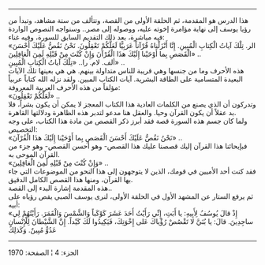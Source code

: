 ------------------------------------------------------------------------

هذا الدرس هو المقدمة، ثم الحلقة الأولى من القصة، وتتألف من ستة مشاهد،
وتبدأ من رؤيا يوسف إلى نهاية مؤامرة إخوته عليه، ووصوله إلى مصر.. وسنواجه
النصوص الواردة فيه مباشرة، بعد ذلك التقديم السابق للسورة، وفيه غناء:  
«الر. تِلْكَ آياتُ الْكِتابِ الْمُبِينِ. إِنَّا أَنْزَلْناهُ قُرْآناً عَرَبِيًّا لَعَلَّكُمْ تَعْقِلُونَ. نَحْنُ
نَقُصُّ عَلَيْكَ أَحْسَنَ الْقَصَصِ بِما أَوْحَيْنا إِلَيْكَ هذَا الْقُرْآنَ وَإِنْ كُنْتَ مِنْ قَبْلِهِ لَمِنَ
الْغافِلِينَ» ..  
ألف. لام. را.. «تِلْكَ آياتُ الْكِتابِ الْمُبِينِ» ..  
هذه الأحرف وما من جنسها وهي قريبة للناس متداولة بينهم. هي هي بعينها تلك
الآيات البعيدة المتسامية على الطاقة البشرية. آيات الكتاب المبين. ولقد
نزله الله كتاباً عربياً مؤلفاً من هذه الأحرف العربية المعروفة:  
«لَعَلَّكُمْ تَعْقِلُونَ» ..  
وتدركون أن الذي يصنع من الكلمات العادية هذا الكتاب المعجز لا يمكن أن
يكون بشراً، فلا بد عقلاً أن يكون القرآن وحيا. والعقل هنا مدعو لتدبر هذه
الظاهرة ودلالتها القاهرة.  
ولما كان جسم هذه السورة قصة فقد أبرز ذكر القصص من مادة هذا الكتاب، على
وجه التخصيص:  
«نَحْنُ نَقُصُّ عَلَيْكَ أَحْسَنَ الْقَصَصِ بِما أَوْحَيْنا إِلَيْكَ هذَا الْقُرْآنَ» ..  
فبإيحائنا هذا القرآن إليك قصصنا عليك هذا القصص- وهو أحسن القصص- وهو جزء
من القرآن الموحى به.  
«وَإِنْ كُنْتَ مِنْ قَبْلِهِ لَمِنَ الْغافِلِينَ» ..  
فقد كنت أحد الأميين في قومك، الذين لا يتوجهون إلى هذا النحو من الموضوعات
التي جاء بها القرآن، ومنها هذا القصص الكامل الدقيق.  
هذه المقدمة إشارة البدء إلى القصة..  
ثم يرفع الستار عن المشهد الأول في الحلقة الأولى، لنرى يوسف الصبي يقص
رؤياه على أبيه:  
«إِذْ قالَ يُوسُفُ لِأَبِيهِ: يا أَبَتِ، إِنِّي رَأَيْتُ أَحَدَ عَشَرَ كَوْكَباً وَالشَّمْسَ وَالْقَمَرَ. رَأَيْتُهُمْ
لِي ساجِدِينَ. قالَ: يا بُنَيَّ لا تَقْصُصْ رُؤْياكَ عَلى إِخْوَتِكَ، فَيَكِيدُوا لَكَ كَيْداً. إِنَّ
الشَّيْطانَ لِلْإِنْسانِ عَدُوٌّ مُبِينٌ. وَكَذلِكَ

------------------------------------------------------------------------

الجزء: 4 ¦ الصفحة: 1970
